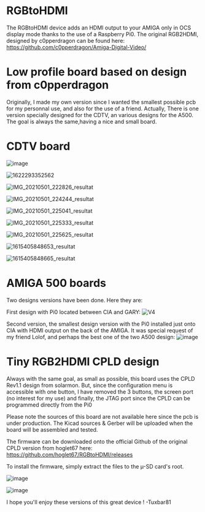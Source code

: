 # RGBtoHDMI
The RGBtoHDMI device adds an HDMI output to your AMIGA only in OCS display mode thanks to the use of a Raspberry Pi0.
The original RGB2HDMI, designed by c0pperdragon can be found here: https://github.com/c0pperdragon/Amiga-Digital-Video/

# Low profile board based on design from c0pperdragon
Originally, I made my own version since I wanted the smallest possible pcb for my personnal use, and also for the use of a friend.
Actually, There is one version specially designed for the CDTV, an various designs for the A500.
The goal is always the same,having a nice and small board.

# CDTV board
![image](https://user-images.githubusercontent.com/80821708/132410431-fb2bdf61-70f5-4863-b9c6-cae65485336b.png)

![1622293352562](https://user-images.githubusercontent.com/80821708/132410642-dd25a9fc-f3ce-4397-81d3-e1ae0d64e1fb.jpg)

![IMG_20210501_222826_resultat](https://user-images.githubusercontent.com/80821708/132411526-43023d0d-eaa4-41f6-a8fa-b204dde81fd9.jpg)

![IMG_20210501_224244_resultat](https://user-images.githubusercontent.com/80821708/132411543-d681bf73-5469-496c-a949-94a47b4ae61e.jpg)

![IMG_20210501_225041_resultat](https://user-images.githubusercontent.com/80821708/132411590-94cab32f-e762-4a70-8c78-0f1da8f854bf.jpg)

![IMG_20210501_225333_resultat](https://user-images.githubusercontent.com/80821708/132411599-e366d9e6-0eb8-45a4-b487-9b2f5f358822.jpg)

![IMG_20210501_225625_resultat](https://user-images.githubusercontent.com/80821708/132411629-3db1580f-56d0-429d-8ea7-b17f3332dc45.jpg)

![1615405848653_resultat](https://user-images.githubusercontent.com/80821708/132411637-d0491843-9d2f-4cf6-9086-303502c5d252.jpg)

![1615405848665_resultat](https://user-images.githubusercontent.com/80821708/132411645-ddd7a561-771b-46e4-bd82-97a1b9bce416.jpg)



# AMIGA 500 boards

Two designs versions have been done. Here they are:

First design with Pi0 located between CIA and GARY:
![V4](https://user-images.githubusercontent.com/80821708/132412268-e0bb7d3b-5a37-4486-aa96-4f820c219baa.png)

Second version, the smallest design version with the Pi0 installed just onto CIA with HDMI output on the back of the AMIGA.
It was special request of my friend Lolof, and perhaps the best one of the two A500 design:
![image](https://user-images.githubusercontent.com/80821708/132412629-29ea0ea0-a922-4344-a19a-af96bae85576.png)


# Tiny RGB2HDMI CPLD design
Always with the same goal, as small as possible, this board uses the CPLD Rev1.1 design from solarmon. But, since the configuration menu is accessible with one button, I have removed the 3 buttons, the screen port (no interest for my use) and finally, the JTAG port since the CPLD can be programmed directly from the Pi0

Please note the sources of this board are not available here since the pcb is under production. The Kicad sources & Gerber will be uploaded when the board will be assembled and tested.

The firmware can be downloaded onto the official Github of the original CPLD version from hoglet67 here:
https://github.com/hoglet67/RGBtoHDMI/releases

To install the firmware, simply extract the files to the µ-SD card's root.

![image](https://user-images.githubusercontent.com/80821708/132413337-8521b861-3e15-4d48-8267-1b57a7e57c50.png)

![image](https://user-images.githubusercontent.com/80821708/132413395-8d22f6ea-96c5-46a9-9929-834e6a1945d8.png)


I hope you'll enjoy these versions of this great device !
-Tuxbar81
